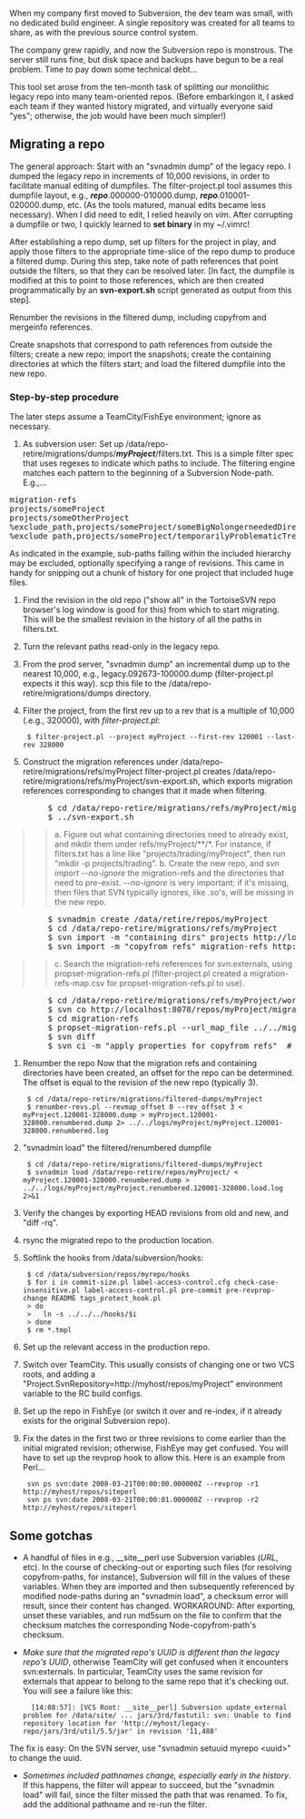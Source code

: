 When my company first moved to Subversion, the dev team was small, with no dedicated build engineer.  A single repository was created for all teams to share, as with the previous source control system.

The company grew rapidly, and now the Subversion repo is monstrous.  The server still runs fine, but disk space and backups have begun to be a real problem.  Time to pay down some technical debt...

This tool set arose from the ten-month task of splitting our monolithic legacy repo into many team-oriented repos.  (Before embarkingon it, I asked each team if they wanted history migrated, and virtually everyone said "yes"; otherwise, the job would have been much simpler!)

Migrating a repo
------------
The general approach: Start with an "svnadmin dump" of the legacy repo.  I dumped the legacy repo in increments of 10,000 revisions, in order to facilitate manual editing of dumpfiles.  The filter-project.pl tool assumes this dumpfile layout, e.g., ***repo***.000000-010000.dump, ***repo***.010001-020000.dump, etc.  (As the tools matured, manual edits became less necessary).  When I did need to edit, I relied heavily on *vim*.  After corrupting a dumpfile or two, I quickly learned to **set binary** in my ~/.vimrc!

After establishing a repo dump, set up filters for the project in play, and apply those filters to the appropriate time-slice of the repo dump to produce a filtered dump.  During this step, take note of path references that point outside the filters, so that they can be resolved later.  [In fact, the dumpfile is modified at this to point to those references, which are then created programmatically by an **svn-export.sh** script generated as output from this step].

Renumber the revisions in the filtered dump, including copyfrom and mergeinfo references.

Create snapshots that correspond to path references from outside the filters; create a new repo; import the snapshots; create the containing directories at which the filters start; and load the filtered dumpfile into the new repo.

### Step-by-step procedure
The later steps assume a TeamCity/FishEye environment; ignore as necessary.

1. As subversion user: Set up /data/repo-retire/migrations/dumps/***myProject***/filters.txt.  This is a simple filter spec that uses regexes to indicate which paths to include.  The filtering engine matches each pattern to the beginning of a Subversion Node-path. E.g.,...
<pre>
migration-refs
projects/someProject
projects/someOtherProject
%exclude_path,projects/someProject/someBigNolongerneededDirectory
%exclude_path,projects/someProject/temporarilyProblematicTree,32855:282707
</pre>
As indicated in the example, sub-paths falling within the included hierarchy may be excluded, optionally specifying a range of revisions.  This came in handy for snipping out a chunk of history for one project that included huge files.
1. Find the revision in the old repo ("show all" in the TortoiseSVN repo browser's log window is good for this) from which to start migrating.  This will be the smallest revision in the history of all the paths in filters.txt.
1. Turn the relevant paths read-only in the legacy repo.
1. From the prod server, "svnadmin dump" an incremental dump up to the nearest 10,000, e.g., legacy.092673-100000.dump (filter-project.pl expects it this way).  scp this file to the /data/repo-retire/migrations/dumps directory.
1. Filter the project, from the first rev up to a rev that is a multiple of 10,000 (.e.g., 320000), with *filter-project.pl*:

		$ filter-project.pl --project myProject --first-rev 120001 --last-rev 328000

1. Construct the migration references under /data/repo-retire/migrations/refs/myProject
filter-project.pl creates /data/repo-retire/migrations/refs/myProject/svn-export.sh, which exports migration references corresponding to changes that it made when filtering.
<pre>
		$ cd /data/repo-retire/migrations/refs/myProject/migration-refs
		$ ../svn-export.sh
</pre>
>> a. Figure out what containing directories need to already exist, and mkdir them under refs/myProject/\*\*/\*.  For instance, if filters.txt has a line like "projects/trading/myProject", then run "mkdir -p projects/trading".
>> b. Create the new repo, and *svn import \-\-no-ignore* the migration-refs and the directories that need to pre-exist. *\--no-ignore* is very important; if it's missing, then files that SVN typically ignores, like .so's, will be missing in the new repo.
<pre>
		$ svnadmin create /data/retire/repos/myProject
		$ cd /data/repo-retire/migrations/refs/myProject
		$ svn import -m "containing dirs" projects http://localhost:8078/repos/myProject/projects
		$ svn import -m "copyfrom refs" migration-refs http://localhost:8078/repos/myProject/migration-refs
</pre>
>> c. Search the migration-refs references for svn:externals, using propset-migration-refs.pl
(filter-project.pl created a migration-refs-map.csv for propset-migration-refs.pl to use).
<pre>
		$ cd /data/repo-retire/migrations/refs/myProject/workspace
		$ svn co http://localhost:8078/repos/myProject/migration-refs
		$ cd migration-refs
		$ propset-migration-refs.pl --url_map_file ../../migration-refs-map.csv
		$ svn diff
		$ svn ci -m "apply properties for copyfrom refs"  # If any properties were found and applied.
</pre>
1. Renumber the repo
Now that the migration refs and containing directories have been created, an offset for the repo can be determined.  The offset is equal to the revision of the new repo (typically 3).

		$ cd /data/repo-retire/migrations/filtered-dumps/myProject
		$ renumber-revs.pl --revmap_offset 0 --rev_offset 3 < myProject.120001-328000.dump > myProject.120001-328000.renumbered.dump 2> ../../logs/myProject/myProject.120001-328000.renumbered.log

1. "svnadmin load" the filtered/renumbered dumpfile

		$ cd /data/repo-retire/migrations/filtered-dumps/myProject
		$ svnadmin load /data/repo-retire/repos/myProject/ < myProject.120001-328000.renumbered.dump > ../../logs/myProject/myProject.renumbered.120001-328000.load.log 2>&1

1. Verify the changes by exporting HEAD revisions from old and new, and "diff -rq".
1. rsync the migrated repo to the production location.
1. Softlink the hooks from /data/subversion/hooks:

		$ cd /data/subversion/repos/myrepo/hooks
		$ for i in commit-size.pl label-access-control.cfg check-case-insensitive.pl label-access-control.pl pre-commit pre-revprop-change README tags_protect_hook.pl
		> do
		>   ln -s ../../../hooks/$i
		> done
		$ rm *.tmpl

1. Set up the relevant access in the production repo.
1. Switch over TeamCity.  This usually consists of changing one or two VCS roots, and adding a "Project.SvnRepository=http://myhost/repos/myProject" environment variable to the RC build configs.
1. Set up the repo in FishEye (or switch it over and re-index, if it already exists for the original Subversion repo).
1. Fix the dates in the first two or three revisions to come earlier than the initial migrated revision; otherwise, FishEye may get confused.  You will have to set up the revprop hook to allow this.  Here is an example from Perl...

		svn ps svn:date 2008-03-21T00:00:00.000000Z --revprop -r1 http://myhost/repos/siteperl
		svn ps svn:date 2008-03-21T00:00:01.000000Z --revprop -r2 http://myhost/repos/siteperl

Some gotchas
------------

* A handful of files in e.g., __site__perl use Subversion variables ($URL$, etc).  In the course of checking-out or exporting such files (for resolving copyfrom-paths, for instance), Subversion will fill in the values of these variables.  When they are imported and then subsequently referenced by modified node-paths during an "svnadmin load", a checksum error will result, since their content has changed.  WORKAROUND: After exporting, unset these variables, and run md5sum on the file to confirm that the checksum matches the corresponding Node-copyfrom-path's checksum.
* *Make sure that the migrated repo's UUID is different than the legacy repo's UUID*, otherwise TeamCity will get confused when it encounters svn:externals.  In particular, TeamCity uses the same revision for externals that appear to belong to the same repo that it's checking out.  You will see a failure like this:

		[14:08:57]: [VCS Root: __site__perl] Subversion update_external problem for /data/site/ ... jars/3rd/fastutil: svn: Unable to find repository location for 'http://myhost/legacy-repo/jars/3rd/util/5.5/jar' in revision '11,488'

The fix is easy: On the SVN server, use "svnadmin setuuid myrepo &lt;uuid&gt;" to change the uuid.
* *Sometimes included pathnames change, especially early in the history*.  If this happens, the filter will appear to succeed, but the "svnadmin load" will fail, since the filter missed the path that was renamed.
To fix, add the additional pathname and re-run the filter.
